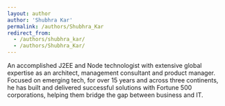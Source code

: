 ```yaml
---
layout: author
author: 'Shubhra Kar'
permalink: /authors/Shubhra_Kar
redirect_from:
  - /authors/shubhra_kar/
  - /authors/Shubhra_Kar/
---
```

An accomplished J2EE and Node technologist with extensive global expertise as an architect, management consultant and product manager. Focused on emerging tech, for over 15 years and across three continents, he has built and delivered successful solutions with Fortune 500 corporations, helping them bridge the gap between business and IT.